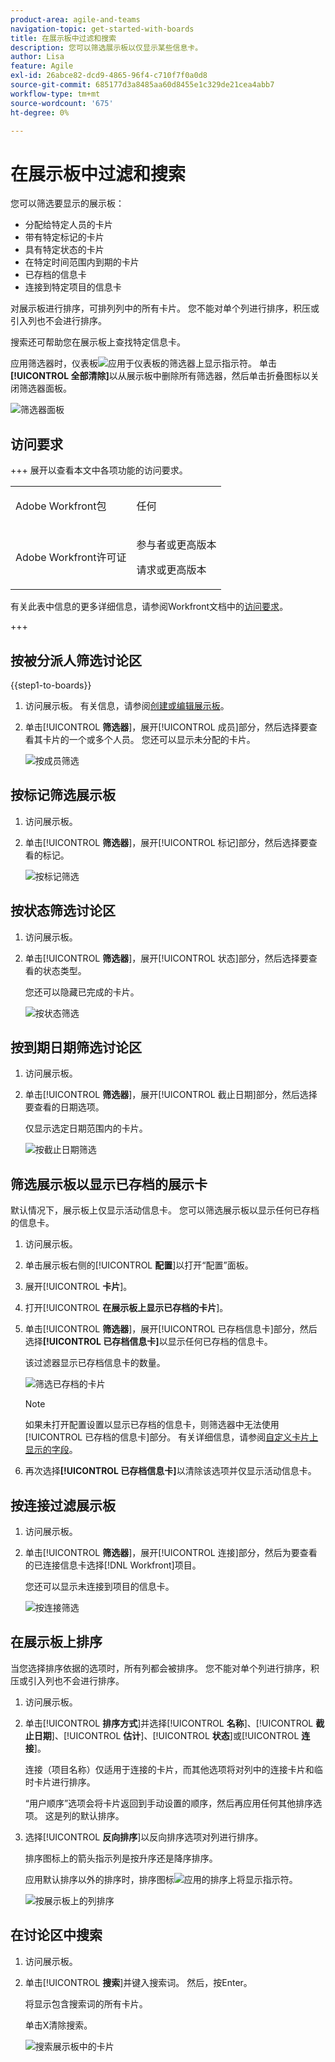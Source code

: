 ```yaml
---
product-area: agile-and-teams
navigation-topic: get-started-with-boards
title: 在展示板中过滤和搜索
description: 您可以筛选展示板以仅显示某些信息卡。
author: Lisa
feature: Agile
exl-id: 26abce82-dcd9-4865-96f4-c710f7f0a0d8
source-git-commit: 685177d3a8485aa60d8455e1c329de21cea4abb7
workflow-type: tm+mt
source-wordcount: '675'
ht-degree: 0%

---
```


# 在展示板中过滤和搜索

您可以筛选要显示的展示板：

* 分配给特定人员的卡片
* 带有特定标记的卡片
* 具有特定状态的卡片
* 在特定时间范围内到期的卡片
* 已存档的信息卡
* 连接到特定项目的信息卡

对展示板进行排序，可排列列中的所有卡片。 您不能对单个列进行排序，积压或引入列也不会进行排序。

搜索还可帮助您在展示板上查找特定信息卡。

应用筛选器时，仪表板![应用于仪表板](assets/boards-filterapplied-30x30.png)的筛选器上显示指示符。 单击&#x200B;**[!UICONTROL 全部清除]**&#x200B;以从展示板中删除所有筛选器，然后单击折叠图标以关闭筛选器面板。

![筛选器面板](assets/boards-all-filters-collapsed-0823.png)

## 访问要求

+++ 展开以查看本文中各项功能的访问要求。

<table style="table-layout:auto"> 
 <col> 
 <col> 
 <tbody> 
  <tr> 
   <td role="rowheader">Adobe Workfront包</td> 
   <td> <p>任何</p> </td> 
  </tr> 
  <tr> 
   <td role="rowheader">Adobe Workfront许可证</td> 
   <td> 
   <p>参与者或更高版本</p> 
   <p>请求或更高版本</p>
   </td> 
  </tr> 
 </tbody> 
</table>

有关此表中信息的更多详细信息，请参阅Workfront文档中的[访问要求](/help/quicksilver/administration-and-setup/add-users/access-levels-and-object-permissions/access-level-requirements-in-documentation.md)。

+++

## 按被分派人筛选讨论区

{{step1-to-boards}}

1. 访问展示板。 有关信息，请参阅[创建或编辑展示板](../../agile/get-started-with-boards/create-edit-board.md)。
1. 单击&#x200B;[!UICONTROL **筛选器**]，展开[!UICONTROL 成员]部分，然后选择要查看其卡片的一个或多个人员。 您还可以显示未分配的卡片。

   ![按成员筛选](assets/boards-filter-by-assignees-0822.png)

## 按标记筛选展示板

1. 访问展示板。
1. 单击&#x200B;[!UICONTROL **筛选器**]，展开[!UICONTROL 标记]部分，然后选择要查看的标记。

   ![按标记筛选](assets/boards-filter-by-tags-0822.png)

## 按状态筛选讨论区

1. 访问展示板。
1. 单击&#x200B;[!UICONTROL **筛选器**]，展开[!UICONTROL 状态]部分，然后选择要查看的状态类型。

   您还可以隐藏已完成的卡片。

   ![按状态筛选](assets/boards-filter-by-status-0822.png)

## 按到期日期筛选讨论区

1. 访问展示板。
1. 单击&#x200B;[!UICONTROL **筛选器**]，展开[!UICONTROL 截止日期]部分，然后选择要查看的日期选项。

   仅显示选定日期范围内的卡片。

   ![按截止日期筛选](assets/boards-filter-by-due-date-0822.png)

## 筛选展示板以显示已存档的展示卡

默认情况下，展示板上仅显示活动信息卡。 您可以筛选展示板以显示任何已存档的信息卡。

1. 访问展示板。
1. 单击展示板右侧的&#x200B;[!UICONTROL **配置**]&#x200B;以打开“配置”面板。
1. 展开&#x200B;[!UICONTROL **卡片**]。
1. 打开&#x200B;[!UICONTROL **在展示板上显示已存档的卡片**]。
1. 单击&#x200B;[!UICONTROL **筛选器**]，展开[!UICONTROL 已存档信息卡]部分，然后选择&#x200B;**[!UICONTROL 已存档信息卡]**&#x200B;以显示任何已存档的信息卡。

   该过滤器显示已存档信息卡的数量。

   ![筛选已存档的卡片](assets/filter-by-archived-cards.png)

   >[!NOTE]
   >
   >如果未打开配置设置以显示已存档的信息卡，则筛选器中无法使用[!UICONTROL 已存档的信息卡]部分。 有关详细信息，请参阅[自定义卡片上显示的字段](/help/quicksilver/agile/get-started-with-boards/customize-fields-on-card.md)。

1. 再次选择&#x200B;**[!UICONTROL 已存档信息卡]**&#x200B;以清除该选项并仅显示活动信息卡。

## 按连接过滤展示板

1. 访问展示板。
1. 单击&#x200B;[!UICONTROL **筛选器**]，展开[!UICONTROL 连接]部分，然后为要查看的已连接信息卡选择[!DNL Workfront]项目。

   您还可以显示未连接到项目的信息卡。

   ![按连接筛选](assets/boards-filter-by-connection.png)

## 在展示板上排序

当您选择排序依据的选项时，所有列都会被排序。 您不能对单个列进行排序，积压或引入列也不会进行排序。

1. 访问展示板。
1. 单击&#x200B;[!UICONTROL **排序方式**]&#x200B;并选择&#x200B;[!UICONTROL **名称**]、[!UICONTROL **截止日期**]、[!UICONTROL **估计**]、[!UICONTROL **状态**]&#x200B;或&#x200B;[!UICONTROL **连接**]。

   连接（项目名称）仅适用于连接的卡片，而其他选项将对列中的连接卡片和临时卡片进行排序。

   “用户顺序”选项会将卡片返回到手动设置的顺序，然后再应用任何其他排序选项。 这是列的默认排序。

1. 选择&#x200B;[!UICONTROL **反向排序**]&#x200B;以反向排序选项对列进行排序。

   排序图标上的箭头指示列是按升序还是降序排序。

   应用默认排序以外的排序时，排序图标![应用的排序](assets/sort-applied-boards.png)上将显示指示符。

   ![按展示板上的列排序](assets/sort-by-columns-in-board.png)

## 在讨论区中搜索

1. 访问展示板。
1. 单击&#x200B;[!UICONTROL **搜索**]&#x200B;并键入搜索词。 然后，按Enter。

   将显示包含搜索词的所有卡片。

   单击X清除搜索。

   ![搜索展示板中的卡片](assets/boards-searchbox.png)

